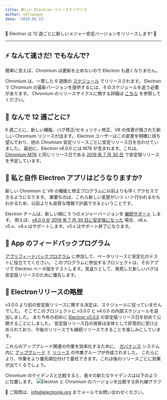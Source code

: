 ```yaml
---
title: 新しい Electron リリースケイデンス
author: sofianguy
date: '2019-05-13'
---
```


🎉 Electron は 12 週ごとに新しいメジャー安定バージョンをリリースします! 🎉

---

## ⚡️ なんて速さだ! でもなんで?

簡単に言えば、Chromium は更新を止めないので Electron も遅くなりません。

Chromium は、一貫した 6 週間の [スケジュール](https://www.chromium.org/developers/calendar) でリリースされます。 Electron で Chromium の最新バージョンを提供するには、そのスケジュールを追う必要があります。 Chromium のリリースサイクルに関する詳細は [こちら](https://chromium.googlesource.com/chromium/src/+/master/docs/process/release_cycle.md) を参照してください。

## 🚀 なんで 12 週ごとに?

6 週ごとに、新しい機能、バグ修正/セキュリティ修正、V8 の改善が施された新しい Chromium リリースが出ます。 Electron ユーザーはこの変更を明確に待ち望んでおり、他の Chromium 安定リリースごとに安定リリース日を合わせていました。 最初に、Electron v6.0.0 には M76 が含まれます。これは、[Chromium M76](https://www.chromestatus.com/features/schedule) と同じリリース日である [2019 年 7 月 30 日](https://electronjs.org/docs/tutorial/electron-timelines#600-release-schedule) で安定版リリースを予定しています。

## 🚧 私と自作 Electron アプリはどうなりますか?

新しい Chromium と V8 の機能と修正プログラムに以前よりも早くアクセスできるようになります。 重要なのは、これら新しい変更がいつ _いつ_ 行われるかもわかるため、以前よりも良質な情報で計画できるということです。

Electron チームは、新しい順に 3 つのメジャーバージョンを [継続サポート](https://electronjs.org/docs/tutorial/support#supported-versions) します。 例えば、[v6.0.0 が 2019 年 7 月 30 日に安定版になった](https://electronjs.org/docs/tutorial/electron-timelines#600-release-schedule) 場合、v6.x、v5.x、v4.x はサポートします。v3.x はサポート終了になります。

## 💬 App のフィードバックプログラム

[アプリフィードバックプログラム](https://electronjs.org/blog/app-feedback-program) に参加して、ベータリリースと安定化のテストに役立ててください。 このプログラムに参加するプロジェクトは、そのアプリで Electron ベータ版をテストします。見返りとして、発見した新しいバグは安定版リリースのために優先します。

## 📝 Electronリリースの略歴

v3.0.0 より前の安定版リリースに関する決定は、スケジュールに従っていませんでした。 そこでこのプロジェクトに v3.0.0 と v4.0.0 の内部スケジュールを追加しました。 また今年の初めに [Electron v5.0.0](https://electronjs.org/blog/electron-5-0-timeline) の安定版リリース日を初めて公開することにしました。 安定版リリース日の発表は全体として好意的に受け止められており、今後のリリースでも継続リリースできることを楽しみにしています。

これらのアップグレード関連の作業を効率化するために、 [ガバナンス](https://electronjs.org/blog/governance) システム内に [アップグレード](https://github.com/electron/governance/tree/master/wg-upgrades) と [リリース](https://github.com/electron/governance/tree/master/wg-releases) の作業グループが作成されました。 これらにより、作業をより優先順位付けて委任できます。これは後のリリースごとに効果が出てくるでしょう。

Chromium のケイデンスと比較すると、我々の新たなケイデンスは以下のように位置します。
<img alt="Electron と Chromium のバージョンを比較する折れ線グラフ" src="https://user-images.githubusercontent.com/2138661/57543187-86340700-7308-11e9-9745-a9371bb29275.png" />

📨 ご質問は、[info@electronjs.org](mailto:info@electronjs.org) までメールでお問い合わせください。
